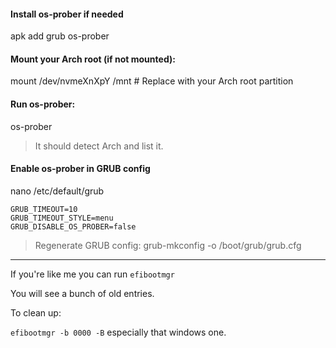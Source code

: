 #### Install os-prober if needed

apk add grub os-prober

#### Mount your Arch root (if not mounted):

mount /dev/nvmeXnXpY /mnt  # Replace with your Arch root partition

#### Run os-prober:
os-prober

>It should detect Arch and list it.


#### Enable os-prober in GRUB config
nano /etc/default/grub
```
GRUB_TIMEOUT=10
GRUB_TIMEOUT_STYLE=menu
GRUB_DISABLE_OS_PROBER=false

````

>Regenerate GRUB config:
grub-mkconfig -o /boot/grub/grub.cfg

-----


If you're like me you can run `efibootmgr`

You will see a bunch of old entries. 

To clean up: 

`efibootmgr -b 0000 -B` especially that windows one. 
